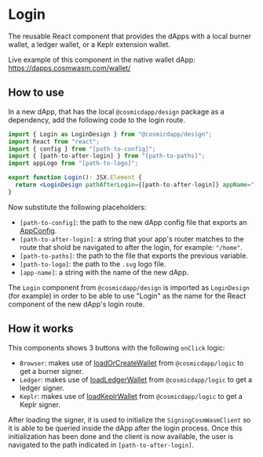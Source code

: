 # Login

The reusable React component that provides the dApps with a local burner wallet, a ledger wallet, or a Keplr extension wallet.

Live example of this component in the native wallet dApp: https://dapps.cosmwasm.com/wallet/

## How to use

In a new dApp, that has the local `@cosmicdapp/design` package as a dependency, add the following code to the login route.

```jsx
import { Login as LoginDesign } from "@cosmicdapp/design";
import React from "react";
import { config } from "[path-to-config]";
import { [path-to-after-login] } from "[path-to-paths]";
import appLogo from "[path-to-logo]";

export function Login(): JSX.Element {
  return <LoginDesign pathAfterLogin={[path-to-after-login]} appName="[app-name]" appLogo={appLogo} config={config} />;
}
```

Now substitute the following placeholders:

- `[path-to-config]`: the path to the new dApp config file that exports an [AppConfig](https://github.com/CosmWasm/dApps/blob/master/packages/logic/src/config.ts#L34).
- `[path-to-after-login]`: a string that your app's router matches to the route that shold be navigated to after the login, for example: `"/home"`.
- `[path-to-paths]`: the path to the file that exports the previous variable.
- `[path-to-logo]`: the path to the `.svg` logo file.
- `[app-name]`: a string with the name of the new dApp.

The `Login` component from `@cosmicdapp/design` is imported as `LoginDesign` (for example) in order to be able to use "Login" as the name for the React component of the new dApp's login route.

## How it works

This components shows 3 buttons with the following `onClick` logic:

- `Browser`: makes use of [loadOrCreateWallet](https://github.com/CosmWasm/dApps/blob/master/packages/logic/src/service/sdk.ts#L37) from `@cosmicdapp/logic` to get a burner signer.
- `Ledger`: makes use of [loadLedgerWallet](https://github.com/CosmWasm/dApps/blob/master/packages/logic/src/service/sdk.ts#L44) from `@cosmicdapp/logic` to get a ledger signer.
- `Keplr`: makes use of [loadKeplrWallet](https://github.com/CosmWasm/dApps/blob/master/packages/logic/src/service/sdk.ts#L51) from `@cosmicdapp/logic` to get a Keplr signer.

After loading the signer, it is used to initialize the `SigningCosmWasmClient` so it is able to be queried inside the dApp after the login process. Once this initialization has been done and the client is now available, the user is navigated to the path indicated in `[path-to-after-login]`.
